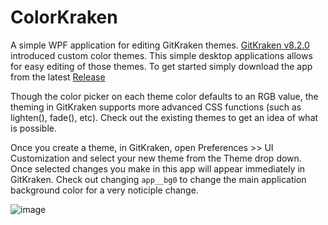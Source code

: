 # ColorKraken

A simple WPF application for editing GitKraken themes.
[GitKraken v8.2.0](https://support.gitkraken.com/release-notes/current/#version-820) introduced custom color themes. This simple desktop applications allows for easy editing of those themes. To get started simply download the app from the latest [Release](https://github.com/Keboo/ColorKraken/releases)

Though the color picker on each theme color defaults to an RGB value, the theming in GitKraken supports more advanced CSS functions (such as lighten(), fade(), etc). Check out the existing themes to get an idea of what is possible. 

Once you create a theme, in GitKraken, open Preferences >> UI Customization and select your new theme from the Theme drop down. Once selected changes you make in this app will appear immediately in GitKraken. Check out changing `app__bg0` to change the main application background color for a very noticiple change.

![image](https://user-images.githubusercontent.com/952248/147212439-57529a9e-0f0e-4177-9941-ed7e1bc741b6.png)
